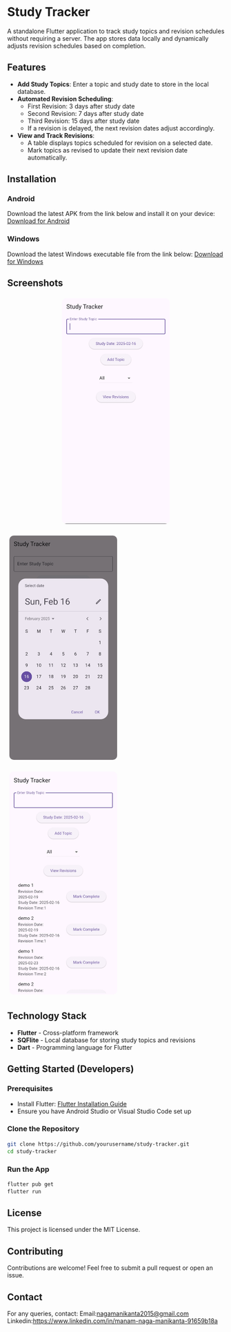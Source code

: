 # Study Tracker

A standalone Flutter application to track study topics and revision schedules without requiring a server. The app stores data locally and dynamically adjusts revision schedules based on completion.

## Features
- **Add Study Topics**: Enter a topic and study date to store in the local database.
- **Automated Revision Scheduling**:
  - First Revision: 3 days after study date
  - Second Revision: 7 days after study date
  - Third Revision: 15 days after study date
  - If a revision is delayed, the next revision dates adjust accordingly.
- **View and Track Revisions**:
  - A table displays topics scheduled for revision on a selected date.
  - Mark topics as revised to update their next revision date automatically.

## Installation

### Android
Download the latest APK from the link below and install it on your device:
[Download for Android](https://github.com/Nagamanikanta-manam/study_tracker/releases/download/v1.0.0/app-release.apk)  

### Windows
Download the latest Windows executable file from the link below:
[Download for Windows](https://github.com/Nagamanikanta-manam/study_tracker/releases/download/v1.0.0/Release.zip)

## Screenshots
<p align="center">

<p align="center">
  <img src="https://raw.githubusercontent.com/Nagamanikanta-manam/study_tracker/master/screenshots/IMG_20250216_135341.jpg" 
       alt="Mobile Screenshot" 
       width="250" 
       style="max-width:100%; height:auto; border-radius: 10px; margin:5px;">
  
  <img src="https://raw.githubusercontent.com/Nagamanikanta-manam/study_tracker/master/screenshots/IMG_20250216_135355.jpg" 
       alt="Mobile Screenshot" 
       width="250" 
       style="max-width:100%; height:auto; border-radius: 10px; margin:5px;">
  
  <img src="https://raw.githubusercontent.com/Nagamanikanta-manam/study_tracker/master/screenshots/IMG_20250216_135404.jpg" 
       alt="Mobile Screenshot" 
       width="250" 
       style="max-width:100%; height:auto; border-radius: 10px; margin:5px;">
</p>

</p>



## Technology Stack
- **Flutter** - Cross-platform framework
- **SQFlite** - Local database for storing study topics and revisions
- **Dart** - Programming language for Flutter

## Getting Started (Developers)

### Prerequisites
- Install Flutter: [Flutter Installation Guide](https://flutter.dev/docs/get-started/install)
- Ensure you have Android Studio or Visual Studio Code set up

### Clone the Repository
```sh
git clone https://github.com/yourusername/study-tracker.git
cd study-tracker
```

### Run the App
```sh
flutter pub get
flutter run
```

## License
This project is licensed under the MIT License.

## Contributing
Contributions are welcome! Feel free to submit a pull request or open an issue.

## Contact
For any queries, contact: 
Email:nagamanikanta2015@gmail.com <br>
Linkedin:https://www.linkedin.com/in/manam-naga-manikanta-91659b18a
